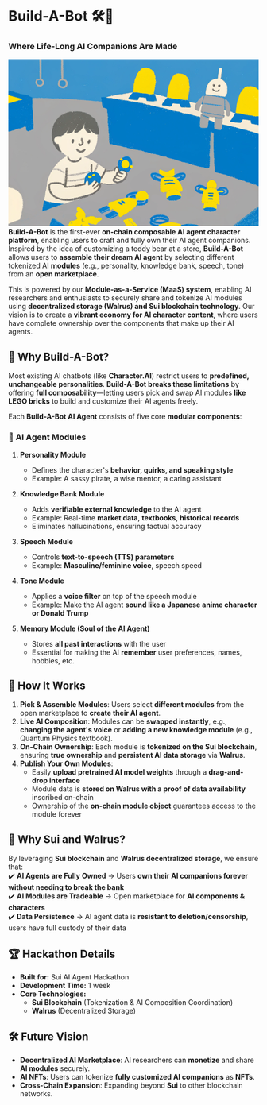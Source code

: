 
# Build-A-Bot 🛠️🤖  
### Where Life-Long AI Companions Are Made
![Build-A-Bot Banner](resources/Banner2.png)
**Build-A-Bot** is the first-ever **on-chain composable AI agent character platform**, enabling users to craft and fully own their AI agent companions. Inspired by the idea of customizing a teddy bear at a store, **Build-A-Bot** allows users to **assemble their dream AI agent** by selecting different tokenized AI **modules** (e.g., personality, knowledge bank, speech, tone) from an **open marketplace**.

This is powered by our **Module-as-a-Service (MaaS) system**, enabling AI researchers and enthusiasts to securely share and tokenize AI modules using **decentralized storage (Walrus) and Sui blockchain technology**. Our vision is to create a **vibrant economy for AI character content**, where users have complete ownership over the components that make up their AI agents.

## 🌟 Why Build-A-Bot?  
Most existing AI chatbots (like **Character.AI**) restrict users to **predefined, unchangeable personalities**. **Build-A-Bot breaks these limitations** by offering **full composability**—letting users pick and swap AI modules **like LEGO bricks** to build and customize their AI agents freely.  

Each **Build-A-Bot AI Agent** consists of five core **modular components**:

### 🧩 **AI Agent Modules**  
1. **Personality Module**  
   - Defines the character's **behavior, quirks, and speaking style**  
   - Example: A sassy pirate, a wise mentor, a caring assistant  

2. **Knowledge Bank Module**  
   - Adds **verifiable external knowledge** to the AI agent  
   - Example: Real-time **market data**, **textbooks**, **historical records**  
   - Eliminates hallucinations, ensuring factual accuracy  

3. **Speech Module**  
   - Controls **text-to-speech (TTS) parameters**  
   - Example: **Masculine/feminine voice**, speech speed  

4. **Tone Module**  
   - Applies a **voice filter** on top of the speech module  
   - Example: Make the AI agent **sound like a Japanese anime character or Donald Trump**  

5. **Memory Module (Soul of the AI Agent)**  
   - Stores **all past interactions** with the user  
   - Essential for making the AI **remember** user preferences, names, hobbies, etc.  

## 🚀 **How It Works**  
1. **Pick & Assemble Modules**: Users select **different modules** from the open marketplace to **create their AI agent**.  
2. **Live AI Composition**: Modules can be **swapped instantly**, e.g., **changing the agent's voice** or **adding a new knowledge module** (e.g., Quantum Physics textbook).  
3. **On-Chain Ownership**: Each module is **tokenized on the Sui blockchain**, ensuring **true ownership** and **persistent AI data storage** via **Walrus**.  
4. **Publish Your Own Modules**:  
   - Easily **upload pretrained AI model weights** through a **drag-and-drop interface**  
   - Module data is **stored on Walrus with a proof of data availability** inscribed on-chain  
   - Ownership of the **on-chain module object** guarantees access to the module forever  

## 🔗 **Why Sui and Walrus?**  
By leveraging **Sui blockchain** and **Walrus decentralized storage**, we ensure that:  
✔️ **AI Agents are Fully Owned** → Users **own their AI companions forever without needing to break the bank**  
✔️ **AI Modules are Tradeable** → Open marketplace for **AI components & characters**  
✔️ **Data Persistence** → AI agent data is **resistant to deletion/censorship**, users have full custody of their data  

## 🏆 **Hackathon Details**  
- **Built for:** Sui AI Agent Hackathon  
- **Development Time:** 1 week  
- **Core Technologies:**  
  - **Sui Blockchain** (Tokenization & AI Composition Coordination)  
  - **Walrus** (Decentralized Storage)  

## 🛠️ **Future Vision**  
- **Decentralized AI Marketplace**: AI researchers can **monetize** and share **AI modules** securely.  
- **AI NFTs**: Users can tokenize **fully customized AI companions** as **NFTs**.  
- **Cross-Chain Expansion**: Expanding beyond **Sui** to other blockchain networks.  
